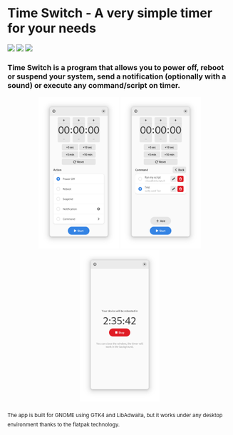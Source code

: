 # Time Switch - A very simple timer for your needs
![](https://github.com/fsobolev/timeswitch/raw/master/data/icons/hicolor/scalable/apps/io.github.fsobolev.TimeSwitch.svg)
[<img src="https://flathub.org/assets/badges/flathub-badge-en.png" width=256px>](https://flathub.org/apps/details/io.github.fsobolev.TimeSwitch)
[<img src="https://camo.githubusercontent.com/874898488d74b24f916891c19c132f4bae397ab1de4898cd25d268ec81c7d92b/68747470733a2f2f692e696d6775722e636f6d2f3049746a6f374e2e706e67" width=164px>](https://matrix.to/#/#sable-burrow:matrix.org)
### **Time Switch** is a program that allows you to power off, reboot or suspend your system, send a notification (optionally with a sound) or execute any command/script on timer.

<p align="center">
<img src="data/screenshots/main.png" width=180px>
<img src="data/screenshots/command.png" width=180px>
<img src="data/screenshots/running.png" width=180px>
</p>

<sub>The app is built for GNOME using GTK4 and LibAdwaita, but it works under any desktop environment thanks to the flatpak technology.</sub>
